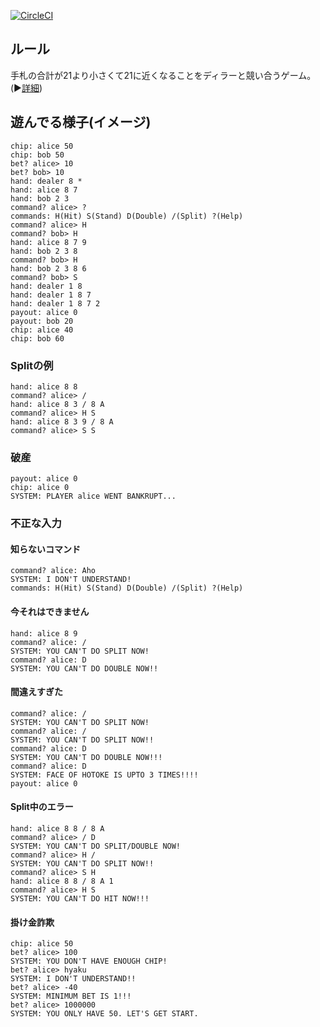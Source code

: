 [![CircleCI](https://circleci.com/gh/lettas/blackjack.svg?style=shield)](https://circleci.com/gh/lettas/blackjack)

## ルール

手札の合計が21より小さくて21に近くなることをディラーと競い合うゲーム。(▶︎[詳細](http://www.mastertwentyone.com/rules.html))

## 遊んでる様子(イメージ)

```
chip: alice 50
chip: bob 50
bet? alice> 10
bet? bob> 10
hand: dealer 8 *
hand: alice 8 7
hand: bob 2 3
command? alice> ?
commands: H(Hit) S(Stand) D(Double) /(Split) ?(Help)
command? alice> H
command? bob> H
hand: alice 8 7 9
hand: bob 2 3 8
command? bob> H
hand: bob 2 3 8 6
command? bob> S
hand: dealer 1 8
hand: dealer 1 8 7
hand: dealer 1 8 7 2
payout: alice 0
payout: bob 20
chip: alice 40
chip: bob 60
```

### Splitの例

```
hand: alice 8 8
command? alice> /
hand: alice 8 3 / 8 A
command? alice> H S
hand: alice 8 3 9 / 8 A
command? alice> S S
```

### 破産

```
payout: alice 0
chip: alice 0
SYSTEM: PLAYER alice WENT BANKRUPT...
```

### 不正な入力

#### 知らないコマンド

```
command? alice: Aho
SYSTEM: I DON'T UNDERSTAND!
commands: H(Hit) S(Stand) D(Double) /(Split) ?(Help)
```

#### 今それはできません

```
hand: alice 8 9
command? alice: /
SYSTEM: YOU CAN'T DO SPLIT NOW!
command? alice: D
SYSTEM: YOU CAN'T DO DOUBLE NOW!!
```

#### 間違えすぎた

```
command? alice: /
SYSTEM: YOU CAN'T DO SPLIT NOW!
command? alice: /
SYSTEM: YOU CAN'T DO SPLIT NOW!!
command? alice: D
SYSTEM: YOU CAN'T DO DOUBLE NOW!!!
command? alice: D
SYSTEM: FACE OF HOTOKE IS UPTO 3 TIMES!!!!
payout: alice 0
```

#### Split中のエラー

```
hand: alice 8 8 / 8 A
command? alice> / D
SYSTEM: YOU CAN'T DO SPLIT/DOUBLE NOW!
command? alice> H /
SYSTEM: YOU CAN'T DO SPLIT NOW!!
command? alice> S H
hand: alice 8 8 / 8 A 1
command? alice> H S
SYSTEM: YOU CAN'T DO HIT NOW!!!
```

#### 掛け金詐欺

```
chip: alice 50
bet? alice> 100
SYSTEM: YOU DON'T HAVE ENOUGH CHIP!
bet? alice> hyaku
SYSTEM: I DON'T UNDERSTAND!!
bet? alice> -40
SYSTEM: MINIMUM BET IS 1!!!
bet? alice> 1000000
SYSTEM: YOU ONLY HAVE 50. LET'S GET START.
```
